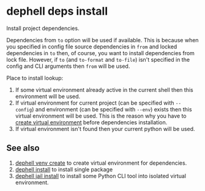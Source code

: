 # dephell deps install

Install project dependencies.

Dependencies from `to` option will be used if available. This is because when you specified in config file source dependencies in `from` and locked dependencies in `to` then, of course, you want to install dependencies from lock file. However, if `to` (and `to-format` and `to-file`) isn't specified in the config and CLI arguments then `from` will be used.

Place to install lookup:

1. If some virtual environment already active in the current shell then this environment will be used.
1. If virtual environment for current project (can be specified with `--config`) and environment (can be specified with `--env`) exists then this virtual environment will be used. This is the reason why you have to [create virtual environment](cmd-venv-create) before dependencies installation.
1. If virtual environment isn't found then your current python will be used.

## See also

1. [dephell venv create](cmd-venv-create) to create virtual environment for dependencies.
1. [dephell install](cmd-install) to install single package
1. [dephell jail install](cmd-install) to install some Python CLI tool into isolated virtual environment.
